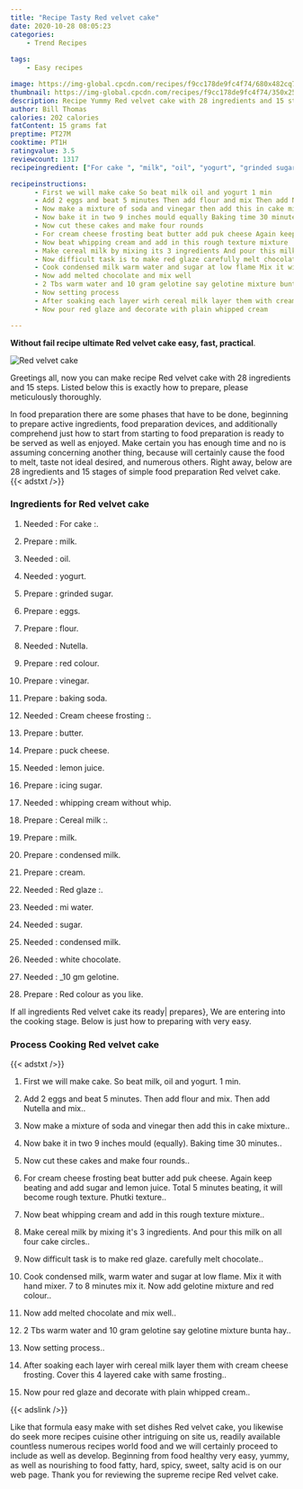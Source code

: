 ```yaml
---
title: "Recipe Tasty Red velvet cake"
date: 2020-10-28 08:05:23
categories:
    - Trend Recipes
    
tags:
    - Easy recipes

image: https://img-global.cpcdn.com/recipes/f9cc178de9fc4f74/680x482cq70/red-velvet-cake-recipe-main-photo.jpg
thumbnail: https://img-global.cpcdn.com/recipes/f9cc178de9fc4f74/350x250cq70/red-velvet-cake-recipe-main-photo.jpg
description: Recipe Yummy Red velvet cake with 28 ingredients and 15 stages of easy cooking.
author: Bill Thomas
calories: 202 calories
fatContent: 15 grams fat
preptime: PT27M
cooktime: PT1H
ratingvalue: 3.5
reviewcount: 1317
recipeingredient: ["For cake ", "milk", "oil", "yogurt", "grinded sugar", "eggs", "flour", "Nutella", "red colour", "vinegar", "baking soda", "Cream cheese frosting ", "butter", "puck cheese", "lemon juice", "icing sugar", "whipping cream without whip", "Cereal milk ", "milk", "condensed milk", "cream", "Red glaze ", "mi water", "sugar", "condensed milk", "white chocolate", "_10 gm gelotine", "Red colour as you like"]

recipeinstructions: 
      - First we will make cake So beat milk oil and yogurt 1 min 
      - Add 2 eggs and beat 5 minutes Then add flour and mix Then add Nutella and mix 
      - Now make a mixture of soda and vinegar then add this in cake mixture 
      - Now bake it in two 9 inches mould equally Baking time 30 minutes 
      - Now cut these cakes and make four rounds 
      - For cream cheese frosting beat butter add puk cheese Again keep beating and add sugar and lemon juice Total 5 minutes beating it will become rough texture Phutki texture 
      - Now beat whipping cream and add in this rough texture mixture 
      - Make cereal milk by mixing its 3 ingredients And pour this milk on all four cake circles 
      - Now difficult task is to make red glaze carefully melt chocolate 
      - Cook condensed milk warm water and sugar at low flame Mix it with hand mixer 7 to 8 minutes mix it Now add gelotine mixture and red colour 
      - Now add melted chocolate and mix well 
      - 2 Tbs warm water and 10 gram gelotine say gelotine mixture bunta hay 
      - Now setting process 
      - After soaking each layer wirh cereal milk layer them with cream cheese frosting Cover this 4 layered cake with same frosting 
      - Now pour red glaze and decorate with plain whipped cream

---
```




**Without fail recipe ultimate Red velvet cake easy, fast, practical**. 


![Red velvet cake](https://img-global.cpcdn.com/recipes/f9cc178de9fc4f74/680x482cq70/red-velvet-cake-recipe-main-photo.jpg "Red velvet cake")




Greetings all, now you can make recipe Red velvet cake with 28 ingredients and 15 steps. Listed below this is exactly how to prepare, please meticulously thoroughly.

In food preparation there are some phases that have to be done, beginning to prepare active ingredients, food preparation devices, and additionally comprehend just how to start from starting to food preparation is ready to be served as well as enjoyed. Make certain you has enough time and no is assuming concerning another thing, because will certainly cause the food to melt, taste not ideal desired, and numerous others. Right away, below are 28 ingredients and 15 stages of simple food preparation Red velvet cake.
{{< adstxt />}}

### Ingredients for Red velvet cake


1. Needed  : For cake :.

1. Prepare  : milk.

1. Needed  : oil.

1. Needed  : yogurt.

1. Prepare  : grinded sugar.

1. Prepare  : eggs.

1. Prepare  : flour.

1. Needed  : Nutella.

1. Prepare  : red colour.

1. Prepare  : vinegar.

1. Prepare  : baking soda.

1. Needed  : Cream cheese frosting :.

1. Prepare  : butter.

1. Prepare  : puck cheese.

1. Needed  : lemon juice.

1. Prepare  : icing sugar.

1. Needed  : whipping cream without whip.

1. Prepare  : Cereal milk :.

1. Prepare  : milk.

1. Prepare  : condensed milk.

1. Prepare  : cream.

1. Needed  : Red glaze :.

1. Needed  : mi water.

1. Needed  : sugar.

1. Needed  : condensed milk.

1. Needed  : white chocolate.

1. Needed  : _10 gm gelotine.

1. Prepare  : Red colour as you like.



If all ingredients Red velvet cake its ready| prepares}, We are entering into the cooking stage. Below is just how to preparing with very easy.

### Process Cooking Red velvet cake

{{< adstxt />}}


1. First we will make cake. So beat milk, oil and yogurt. 1 min.



1. Add 2 eggs and beat 5 minutes. Then add flour and mix. Then add Nutella and mix..



1. Now make a mixture of soda and vinegar then add this in cake mixture..



1. Now bake it in two 9 inches mould (equally). Baking time 30 minutes..



1. Now cut these cakes and make four rounds..



1. For cream cheese frosting beat butter add puk cheese. Again keep beating and add sugar and lemon juice. Total 5 minutes beating, it will become rough texture. Phutki texture..



1. Now beat whipping cream and add in this rough texture mixture..



1. Make cereal milk by mixing it&#39;s 3 ingredients. And pour this milk on all four cake circles..



1. Now difficult task is to make red glaze. carefully melt chocolate..



1. Cook condensed milk, warm water and sugar at low flame. Mix it with hand mixer. 7 to 8 minutes mix it. Now add gelotine mixture and red colour..



1. Now add melted chocolate and mix well..



1. 2 Tbs warm water and 10 gram gelotine say gelotine mixture bunta hay..



1. Now setting process..



1. After soaking each layer wirh cereal milk layer them with cream cheese frosting. Cover this 4 layered cake with same frosting..



1. Now pour red glaze and decorate with plain whipped cream..





{{< adslink />}}

Like that formula easy make with set dishes Red velvet cake, you likewise do seek more recipes cuisine other intriguing on site us, readily available countless numerous recipes world food and we will certainly proceed to include as well as develop. Beginning from food healthy very easy, yummy, as well as nourishing to food fatty, hard, spicy, sweet, salty acid is on our web page. Thank you for reviewing the supreme recipe Red velvet cake.
